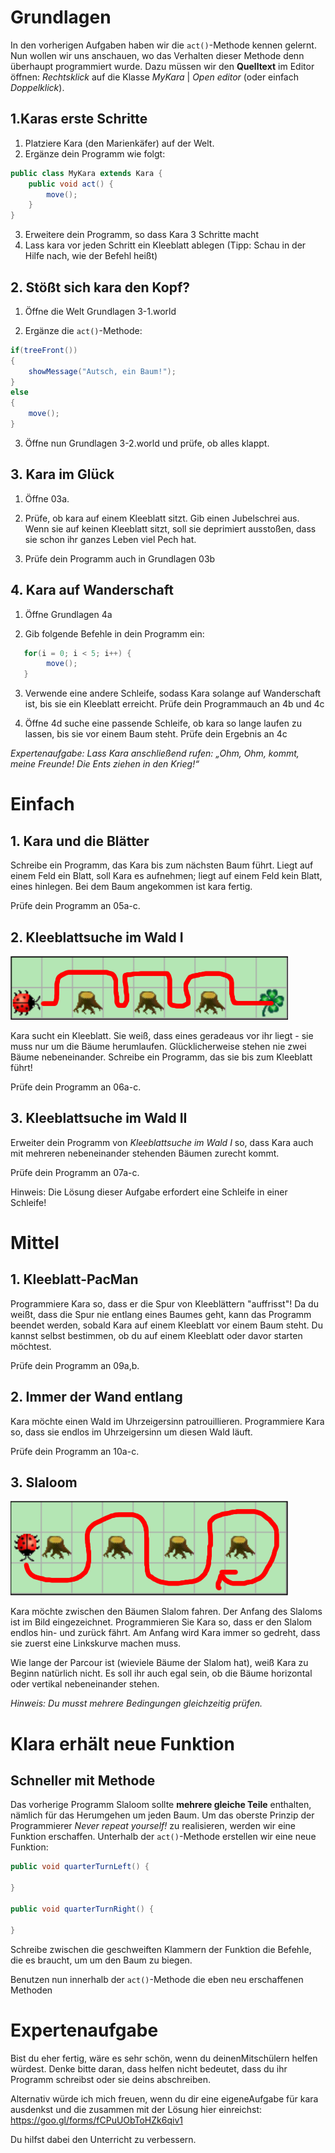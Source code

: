 # Grundlagen

In den vorherigen Aufgaben haben wir die `act()`-Methode kennen gelernt. Nun wollen wir uns anschauen, wo das Verhalten dieser Methode denn überhaupt programmiert wurde. Dazu müssen wir den **Quelltext** im Editor öffnen: *Rechtsklick* auf die Klasse *MyKara* | *Open editor* (oder einfach *Doppelklick*).

## 1.Karas erste Schritte

1. Platziere Kara (den Marienkäfer) auf der Welt.
2. Ergänze dein Programm wie folgt:
```java
public class MyKara extends Kara {	
	public void act() {
		move();
	}
}
```
3. Erweitere dein Programm, so dass Kara 3 Schritte macht
4. Lass kara vor jeden Schritt ein Kleeblatt ablegen (Tipp: Schau in der Hilfe nach, wie der Befehl heißt)


 

## 2. Stößt sich kara den Kopf?

1. Öffne die Welt Grundlagen 3-1.world

2. Ergänze die `act()`-Methode:


```java
if(treeFront()) 
{
	showMessage("Autsch, ein Baum!");
} 
else 
{
	move();
}
```

3. Öffne nun Grundlagen 3-2.world und prüfe, ob alles klappt.


 

## 3. Kara im Glück

1. Öffne 03a.

2. Prüfe, ob kara auf einem Kleeblatt sitzt. Gib einen Jubelschrei aus. Wenn sie auf keinen Kleeblatt sitzt, soll sie deprimiert ausstoßen, dass sie schon ihr ganzes Leben viel Pech hat.

3. Prüfe dein Programm auch in Grundlagen 03b


 

## 4. Kara auf Wanderschaft

1. Öffne Grundlagen 4a

2. Gib folgende Befehle in dein Programm ein:

```java
   for(i = 0; i < 5; i++) {
        move();
   }
```

3. Verwende eine andere Schleife, sodass Kara solange auf Wanderschaft ist, bis sie ein Kleeblatt erreicht. Prüfe dein Programmauch an 4b und 4c

4. Öffne 4d suche eine passende Schleife, ob kara so lange laufen zu lassen, bis sie vor einem Baum steht. Prüfe dein Ergebnis an 4c

*Expertenaufgabe: Lass Kara anschließend rufen: „Ohm, Ohm, kommt, meine Freunde! Die Ents ziehen in den Krieg!“*

 

# Einfach

## 1. Kara und die Blätter

Schreibe ein Programm, das Kara bis zum nächsten Baum führt. Liegt auf einem Feld ein Blatt, soll Kara es aufnehmen; liegt auf einem Feld kein Blatt, eines hinlegen. Bei dem Baum angekommen ist kara fertig. 

Prüfe dein Programm an 05a-c.



## 2. Kleeblattsuche im Wald I

![ohne-variabeln-06](img/ohne-variabeln-06.png)

Kara sucht ein Kleeblatt. Sie weiß, dass eines geradeaus vor ihr liegt - sie muss nur um die Bäume herumlaufen. Glücklicherweise stehen nie zwei Bäume nebeneinander. Schreibe ein Programm, das sie bis zum Kleeblatt führt!

Prüfe dein Programm an 06a-c.



## 3. Kleeblattsuche im Wald II

Erweiter dein Programm von *Kleeblattsuche im Wald I* so, dass Kara auch mit mehreren nebeneinander stehenden Bäumen zurecht kommt. 

Prüfe dein Programm an 07a-c.

Hinweis: Die Lösung dieser Aufgabe erfordert eine Schleife in einer Schleife! 




# Mittel

## 1. Kleeblatt-PacMan
Programmiere Kara so, dass er die Spur von Kleeblättern "auffrisst"! Da du weißt, dass die Spur nie entlang eines Baumes geht, kann das Programm beendet werden, sobald Kara auf einem Kleeblatt vor einem Baum steht. Du kannst selbst bestimmen, ob du auf einem Kleeblatt oder davor starten möchtest.

Prüfe dein Programm an 09a,b.

## 2. Immer der Wand entlang
Kara möchte einen Wald im Uhrzeigersinn patrouillieren. Programmiere Kara so, dass sie endlos im Uhrzeigersinn um diesen Wald läuft.

Prüfe dein Programm an 10a-c.

## 3. Slaloom
![ohne-variabeln-11](img/ohne-variabeln-11.png)

Kara möchte zwischen den Bäumen Slalom fahren. Der Anfang des Slaloms ist im Bild eingezeichnet. Programmieren Sie Kara so, dass er den Slalom endlos hin- und zurück fährt. Am Anfang wird Kara immer so gedreht, dass sie zuerst eine Linkskurve machen muss.

Wie lange der Parcour ist (wieviele Bäume der Slalom hat), weiß Kara zu Beginn natürlich nicht. Es soll ihr auch egal sein, ob die Bäume horizontal oder vertikal nebeneinander stehen.



*Hinweis: Du musst mehrere Bedingungen gleichzeitig prüfen.*

 

# Klara erhält neue Funktion

## Schneller mit Methode

Das vorherige Programm Slaloom sollte **mehrere gleiche Teile** enthalten, nämlich für das Herumgehen um jeden Baum. Um das oberste Prinzip der Programmierer *Never repeat yourself!* zu realisieren, werden wir eine Funktion erschaffen. Unterhalb der `act()`-Methode erstellen wir eine neue Funktion:

```java
public void quarterTurnLeft() {

}

public void quarterTurnRight() {

}
```

Schreibe zwischen die geschweiften Klammern der Funktion die Befehle, die es braucht, um um den Baum zu biegen.

Benutzen nun innerhalb der `act()`-Methode die eben neu erschaffenen Methoden 



# Expertenaufgabe

Bist du eher fertig, wäre es sehr schön, wenn du deinenMitschülern helfen würdest. Denke bitte daran, dass helfen nicht bedeutet, dass du ihr Programm schreibst oder sie deins abschreiben.

Alternativ würde ich mich freuen, wenn du dir eine eigeneAufgabe für kara ausdenkst und die zusammen mit der Lösung hier einreichst: <https://goo.gl/forms/fCPuUObToHZk6qiv1>

Du hilfst dabei den Unterricht zu verbessern.